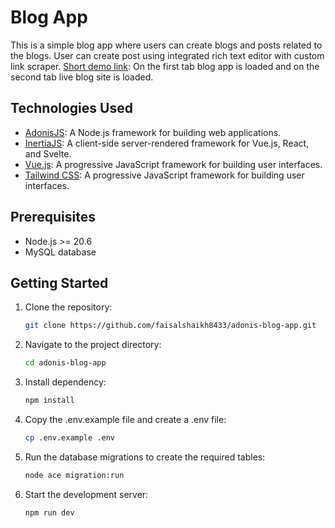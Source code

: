 # Blog App

This is a simple blog app where users can create blogs and posts related to the blogs. 
User can create post using integrated rich text editor with custom link scraper.
[Short demo link](https://drive.google.com/file/d/110CC1VeeraOApL42rrpGhCx4dPTWyb-p/view?usp=drive_link): On the first tab blog app is loaded and on the second tab live blog site is loaded.

## Technologies Used

- [AdonisJS](https://adonisjs.com/): A Node.js framework for building web applications.
- [InertiaJS](https://inertiajs.com/): A client-side server-rendered framework for Vue.js, React, and Svelte.
- [Vue.js](https://vuejs.org/): A progressive JavaScript framework for building user interfaces.
- [Tailwind CSS](https://tailwindcss.com/): A progressive JavaScript framework for building user interfaces.

## Prerequisites

- Node.js >= 20.6
- MySQL database

## Getting Started

1. Clone the repository:

   ```bash
   git clone https://github.com/faisalshaikh8433/adonis-blog-app.git

2. Navigate to the project directory:

   ```bash
   cd adonis-blog-app
   
3. Install dependency:

   ```bash
   npm install

4. Copy the .env.example file and create a .env file:

   ```bash
   cp .env.example .env

5. Run the database migrations to create the required tables:

   ```bash
   node ace migration:run

6. Start the development server:

   ```bash
   npm run dev
